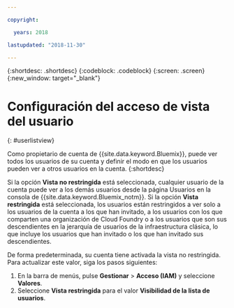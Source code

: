 ```yaml
---

copyright:

  years: 2018

lastupdated: "2018-11-30"

---
```


{:shortdesc: .shortdesc}
{:codeblock: .codeblock}
{:screen: .screen}
{:new_window: target="_blank"}

# Configuración del acceso de vista del usuario
{: #userlistview}

Como propietario de cuenta de {{site.data.keyword.Bluemix}}, puede ver todos los usuarios de su cuenta y definir el modo en que los usuarios pueden ver a otros usuarios en la cuenta.
{:shortdesc}

Si la opción **Vista no restringida** está seleccionada, cualquier usuario de la cuenta puede ver a los demás usuarios desde la página Usuarios en la consola de {{site.data.keyword.Bluemix_notm}}. Si la opción **Vista restringida** está seleccionada, los usuarios están restringidos a ver solo a los usuarios de la cuenta a los que han invitado, a los usuarios con los que comparten una organización de Cloud Foundry o a los usuarios que son sus descendientes en la jerarquía de usuarios de la infraestructura clásica, lo que incluye los usuarios que han invitado o los que han invitado sus descendientes.

De forma predeterminada, su cuenta tiene activada la vista no restringida. Para actualizar este valor, siga los pasos siguientes:

1. En la barra de menús, pulse **Gestionar** &gt; **Acceso (IAM)** y seleccione **Valores**.
2. Seleccione **Vista restringida** para el valor **Visibilidad de la lista de usuarios**.
